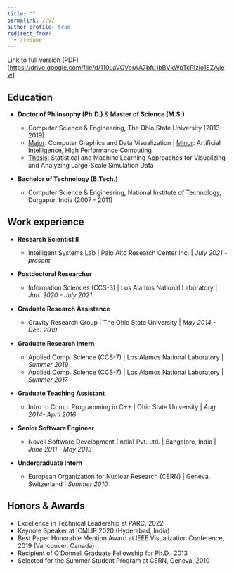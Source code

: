 ```yaml
---
title: ""
permalink: /cv/
author_profile: true
redirect_from:
  - /resume
---
```

Link to full version (PDF)[https://drive.google.com/file/d/110LaVOVorAA7bfu1bBVkWpTcRizjo1EZ/view]

Education
------
* **Doctor of Philosophy (Ph.D.)** & **Master of Science (M.S.)**
  * Computer Science & Engineering, The Ohio State University (2013 - 2019)
  * <ins>Major</ins>: Computer Graphics and Data Visualization \| <ins>Minor</ins>: Artificial Intelligence, High Performance Computing
  * <ins>Thesis</ins>: Statistical and Machine Learning Approaches for Visualizing and Analyzing Large-Scale Simulation Data
  
* **Bachelor of Technology (B.Tech.)**
  * Computer Science & Engineering, National Institute of Technology, Durgapur, India (2007 - 2011)

Work experience
------
* **Research Scientist II**
  * Intelligent Systems Lab \| Palo Alto Research Center Inc. \| *July 2021 - present*

* **Postdoctoral Researcher**
  * Information Sciences (CCS-3) \| Los Alamos National Laboratory \| *Jan. 2020 - July 2021*

* **Graduate Research Assistance**
  * Gravity Research Group \| The Ohio State University \| *May 2014 - Dec. 2019*

* **Graduate Research Intern**
  * Applied Comp. Science (CCS-7) \| Los Alamos National Laboratory \| *Summer 2019*
  * Applied Comp. Science (CCS-7) \| Los Alamos National Laboratory \| *Summer 2017*
  
* **Graduate Teaching Assistant**
  * Intro to Comp. Programming in C++ \| Ohio State University \| *Aug 2014- April 2016*
  
* **Senior Software Engineer**
  * Novell Software Development (India) Pvt. Ltd. \| Bangalore, India \| *June 2011 - May 2013*
  
* **Undergraduate Intern**
  * European Organization for Nuclear Research (CERN)  \| Geneva, Switzerland \| *Summer 2010* 
  
Honors & Awards
------
* Excellence in Technical Leadership at PARC, 2022
* Keynote Speaker at ICMLIP 2020 (Hyderabad, India)
* Best Paper Honorable Mention Award at IEEE Visualization Conference, 2019 (Vancouver, Canada)
* Recipient of O’Donnell Graduate Fellowship for Ph.D., 2013
* Selected for the Summer Student Program at CERN, Geneva, 2010

